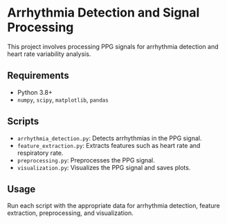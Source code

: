 # Arrhythmia Detection and Signal Processing

This project involves processing PPG signals for arrhythmia detection and heart rate variability analysis.

## Requirements
- Python 3.8+
- `numpy`, `scipy`, `matplotlib`, `pandas`

## Scripts
- `arrhythmia_detection.py`: Detects arrhythmias in the PPG signal.
- `feature_extraction.py`: Extracts features such as heart rate and respiratory rate.
- `preprocessing.py`: Preprocesses the PPG signal.
- `visualization.py`: Visualizes the PPG signal and saves plots.

## Usage
Run each script with the appropriate data for arrhythmia detection, feature extraction, preprocessing, and visualization.


